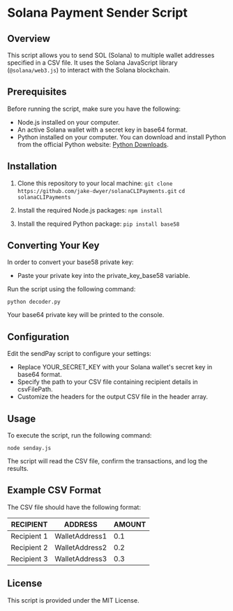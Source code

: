 # Solana Payment Sender Script

## Overview

This script allows you to send SOL (Solana) to multiple wallet addresses specified in a CSV file. It uses the Solana JavaScript library (`@solana/web3.js`) to interact with the Solana blockchain.

## Prerequisites

Before running the script, make sure you have the following:

- Node.js installed on your computer.
- An active Solana wallet with a secret key in base64 format.
- Python installed on your computer. You can download and install Python from the official Python website: [Python Downloads](https://www.python.org/downloads/).

## Installation

1. Clone this repository to your local machine:
   ``git clone https://github.com/jake-dwyer/solanaCLIPayments.git``
   ``cd solanaCLIPayments``

2. Install the required Node.js packages:
   ``npm install``

3. Install the required Python package:
    ``pip install base58``

## Converting Your Key

In order to convert your base58 private key:

- Paste your private key into the private_key_base58 variable.

Run the script using the following command:

```python decoder.py```

Your base64 private key will be printed to the console.

## Configuration 

Edit the sendPay script to configure your settings:

- Replace YOUR_SECRET_KEY with your Solana wallet's secret key in base64 format.
- Specify the path to your CSV file containing recipient details in csvFilePath.
- Customize the headers for the output CSV file in the header array.

## Usage

To execute the script, run the following command:

```node senday.js```

The script will read the CSV file, confirm the transactions, and log the results.

## Example CSV Format

The CSV file should have the following format:

| RECIPIENT     | ADDRESS           | AMOUNT |
| ------------- | ----------------- | ------ |
| Recipient 1   | WalletAddress1    | 0.1    |
| Recipient 2   | WalletAddress2    | 0.2    |
| Recipient 3   | WalletAddress3    | 0.3    |

## License

This script is provided under the MIT License.

